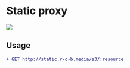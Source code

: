 # Static proxy

[![](https://img.shields.io/travis/dhhb/static-server.svg?style=flat-square)](https://travis-ci.org/dhhb/static-server)

## Usage

```diff
+ GET http://static.r-o-b.media/s3/:resource
```
